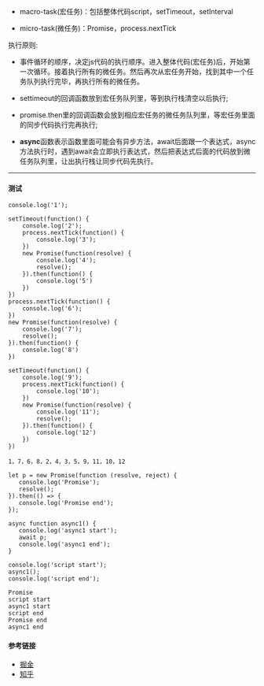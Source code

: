 - macro-task(宏任务)：包括整体代码script，setTimeout，setInterval

- micro-task(微任务)：Promise，process.nextTick

执行原则:

- 事件循环的顺序，决定js代码的执行顺序。进入整体代码(宏任务)后，开始第一次循环。接着执行所有的微任务。然后再次从宏任务开始，找到其中一个任务队列执行完毕，再执行所有的微任务。

- settimeout的回调函数放到宏任务队列里，等到执行栈清空以后执行;

- promise.then里的回调函数会放到相应宏任务的微任务队列里，等宏任务里面的同步代码执行完再执行;

- **async**函数表示函数里面可能会有异步方法，await后面跟一个表达式，async方法执行时，遇到await会立即执行表达式，然后把表达式后面的代码放到微任务队列里，让出执行栈让同步代码先执行。
---
#### 测试

```
console.log('1');

setTimeout(function() {
    console.log('2');
    process.nextTick(function() {
        console.log('3');
    })
    new Promise(function(resolve) {
        console.log('4');
        resolve();
    }).then(function() {
        console.log('5')
    })
})
process.nextTick(function() {
    console.log('6');
})
new Promise(function(resolve) {
    console.log('7');
    resolve();
}).then(function() {
    console.log('8')
})

setTimeout(function() {
    console.log('9');
    process.nextTick(function() {
        console.log('10');
    })
    new Promise(function(resolve) {
        console.log('11');
        resolve();
    }).then(function() {
        console.log('12')
    })
})
```

```
1，7，6，8，2，4，3，5，9，11，10，12
```
```
let p = new Promise(function (resolve, reject) {
   console.log('Promise');
   resolve();
}).then(() => {
   console.log('Promise end');
});

async function async1() {
   console.log('async1 start');
   await p;
   console.log('async1 end');
}

console.log('script start');
async1();
console.log('script end');
```

```
Promise
script start
async1 start
script end
Promise end
async1 end
```

#### 参考链接

- [掘金](https://juejin.im/post/59e85eebf265da430d571f89)
- [知乎](https://zhuanlan.zhihu.com/p/33058983)
